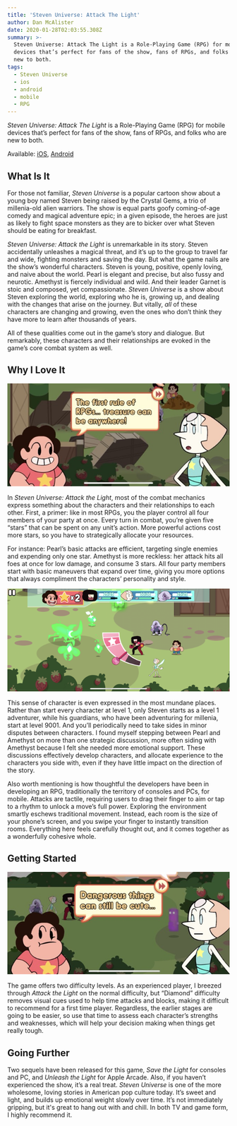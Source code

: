 ```yaml
---
title: 'Steven Universe: Attack The Light'
author: Dan McAlister
date: 2020-01-28T02:03:55.308Z
summary: >-
  Steven Universe: Attack The Light is a Role-Playing Game (RPG) for mobile
  devices that’s perfect for fans of the show, fans of RPGs, and folks who are
  new to both. 
tags:
  - Steven Universe
  - ios
  - android
  - mobile
  - RPG
---
```

*Steven Universe: Attack The Light* is a Role-Playing Game (RPG) for mobile devices that’s perfect for fans of the show, fans of RPGs, and folks who are new to both. 

Available: [iOS](https://apps.apple.com/us/app/attack-the-light/id941380906), [Android](https://play.google.com/store/apps/details?id=com.turner.stevenrpg&hl=en_US)

## What Is It

For those not familiar, *Steven Universe* is a popular cartoon show about a young boy named Steven being raised by the Crystal Gems, a trio of millenia-old alien warriors. The show is equal parts goofy coming-of-age comedy and magical adventure epic; in a given episode, the heroes are just as likely to fight space monsters as they are to bicker over what Steven should be eating for breakfast.

*Steven Universe: Attack the Light* is unremarkable in its story. Steven accidentally unleashes a magical threat, and it’s up to the group to travel far and wide, fighting monsters and saving the day. But what the game nails are the show’s wonderful characters. Steven is young, positive, openly loving, and naive about the world. Pearl is elegant and precise, but also fussy and neurotic. Amethyst is fiercely individual and wild. And their leader Garnet is stoic and composed, yet compassionate. *Steven Universe* is a show about Steven exploring the world, exploring who he is, growing up, and dealing with the changes that arise on the journey. But vitally, *all* of these characters are changing and growing, even the ones who don’t think they have more to learn after thousands of years.

All of these qualities come out in the game’s story and dialogue. But remarkably, these characters and their relationships are evoked in the game’s core combat system as well.

## Why I Love It

![Image of Steven telling Pearl, "The first rule of RPGs...treasure can be anywhere!"](/static/img/IMG_2235-2.jpeg "The perfect introductory RPG.")

In *Steven Universe: Attack the Light*, most of the combat mechanics express something about the characters and their relationships to each other. First, a primer: like in most RPGs, you the player control all four members of your party at once. Every turn in combat, you’re given five “stars” that can be spent on any unit’s action. More powerful actions cost more stars, so you have to strategically allocate your resources.

For instance: Pearl’s basic attacks are efficient, targeting single enemies and expending only one star. Amethyst is more reckless: her attack hits all foes at once for low damage, and consume 3 stars. All four party members start with basic maneuvers that expand over time, giving you more options that always compliment the characters’ personality and style.

![Image of a battle scene, with Garnet charging up an attack. ](/static/img/IMG_2247-2.png "Attacks are all based on timing, and evocative of each character. ")

This sense of character is even expressed in the most mundane places. Rather than start every character at level 1, only Steven starts as a level 1 adventurer, while his guardians, who have been adventuring for millenia, start at level 9001. And you’ll periodically need to take sides in minor disputes between characters. I found myself stepping between Pearl and Amethyst on more than one strategic discussion, more often siding with Amethyst because I felt she needed more emotional support. These discussions effectively develop characters, and allocate experience to the characters you side with, even if they have little impact on the direction of the story.

Also worth mentioning is how thoughtful the developers have been in developing an RPG, traditionally the territory of consoles and PCs, for mobile. Attacks are tactile, requiring users to drag their finger to aim or tap to a rhythm to unlock a move’s full power. Exploring the environment smartly eschews traditional movement. Instead, each room is the size of your phone’s screen, and you swipe your finger to instantly transition rooms. Everything here feels carefully thought out, and it comes together as a wonderfully cohesive whole.

## Getting Started

![Image of Steven telling Pearl, "Dangerous things can still be cute..."](/static/img/IMG_2239-2.jpeg "The best art reflects life. ")

The game offers two difficulty levels. As an experienced player, I breezed through *Attack the Light* on the normal difficulty, but “Diamond” difficulty removes visual cues used to help time attacks and blocks, making it difficult to recommend for a first time player. Regardless, the earlier stages are going to be easier, so use that time to assess each character’s strengths and weaknesses, which will help your decision making when things get really tough.

## Going Further

Two sequels have been released for this game, *Save the Light* for consoles and PC, and *Unleash the Light* for Apple Arcade. Also, if you haven’t experienced the show, it’s a real treat. *Steven Universe* is one of the more wholesome, loving stories in American pop culture today. It’s sweet and light, and builds up emotional weight slowly over time. It’s not immediately gripping, but it's great to hang out with and chill. In both TV and game form, I highly recommend it.

